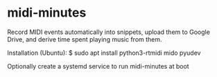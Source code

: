 # midi-minutes
Record MIDI events automatically into snippets, upload them to Google Drive, and derive time spent playing music from them.

Installation (Ubuntu):
$ sudo apt install python3-rtmidi mido pyudev

Optionally create a systemd service to run midi-minutes at boot
